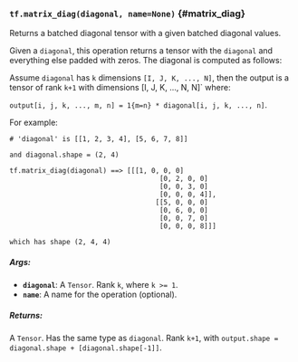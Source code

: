 ### `tf.matrix_diag(diagonal, name=None)` {#matrix_diag}

Returns a batched diagonal tensor with a given batched diagonal values.

Given a `diagonal`, this operation returns a tensor with the `diagonal` and
everything else padded with zeros. The diagonal is computed as follows:

Assume `diagonal` has `k` dimensions `[I, J, K, ..., N]`, then the output is a
tensor of rank `k+1` with dimensions [I, J, K, ..., N, N]` where:

`output[i, j, k, ..., m, n] = 1{m=n} * diagonal[i, j, k, ..., n]`.

For example:

```prettyprint
# 'diagonal' is [[1, 2, 3, 4], [5, 6, 7, 8]]

and diagonal.shape = (2, 4)

tf.matrix_diag(diagonal) ==> [[[1, 0, 0, 0]
                                     [0, 2, 0, 0]
                                     [0, 0, 3, 0]
                                     [0, 0, 0, 4]],
                                    [[5, 0, 0, 0]
                                     [0, 6, 0, 0]
                                     [0, 0, 7, 0]
                                     [0, 0, 0, 8]]]

which has shape (2, 4, 4)
```

##### Args:


*  <b>`diagonal`</b>: A `Tensor`. Rank `k`, where `k >= 1`.
*  <b>`name`</b>: A name for the operation (optional).

##### Returns:

  A `Tensor`. Has the same type as `diagonal`.
  Rank `k+1`, with `output.shape = diagonal.shape + [diagonal.shape[-1]]`.

